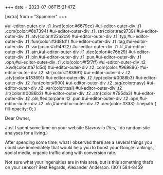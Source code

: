 +++
date = 2023-07-06T15:21:47Z

[extra]
from = "Spammer"
+++

#ui-editor-outer-div .t1 .kwd{color:#6679cc}
#ui-editor-outer-div .t1 .com{color:#6b7394}
#ui-editor-outer-div .t1 .str{color:#ac9739}
#ui-editor-outer-div .t1 .atv{color:#22a2c9}
#ui-editor-outer-div .t1 .typ,#ui-editor-outer-div .t1 .fun{color:#3d8fd1}
#ui-editor-outer-div .t1 .tag,#ui-editor-outer-div .t1 .var{color:#c94922}
#ui-editor-outer-div .t1 .lit,#ui-editor-outer-div .t1 .atn,#ui-editor-outer-div .t1 .dec{color:#c76b29}
#ui-editor-outer-div .t1 .pln,#ui-editor-outer-div .t1 .pun,#ui-editor-outer-div .t1 .opn,#ui-editor-outer-div .t1 .clo{color:#f5f7ff}
#ui-editor-outer-div .t2 .kwd{color:#a71d5d}
#ui-editor-outer-div .t2 .com{color:#969896}
#ui-editor-outer-div .t2 .str{color:#183691}
#ui-editor-outer-div .t2 .atv{color:#183691}
#ui-editor-outer-div .t2 .typ{color:#0086b3}
#ui-editor-outer-div .t2 .fun{color:#900}
#ui-editor-outer-div .t2 .tag{color:navy}
#ui-editor-outer-div .t2 .var{color:teal}
#ui-editor-outer-div .t2 .lit{color:#0086b3}
#ui-editor-outer-div .t2 .atn{color:#795da3}
#ui-editor-outer-div .t2 .pln,#editorpane .t2 .pun,#ui-editor-outer-div .t2 .opn,#ui-editor-outer-div .t2 .clo,#ui-editor-outer-div .t2 .dec{color:#333}
.linepath { fill-opacity: 0; }

Dear Owner,

Just I spent some time on your website&nbsp;Stavros.io (Yes, I do random site analyses for a living.)

After spending some time, what I observed there are a several things you could use immediately that would help you to boost your Google rankings, social media, organic traffic along with conversion rate.&nbsp;

Not sure what your ingenuities are in this area, but is this something that&rsquo;s on your sensor?
Best Regards,
Alexander Anderson.
(301) 584-8459
